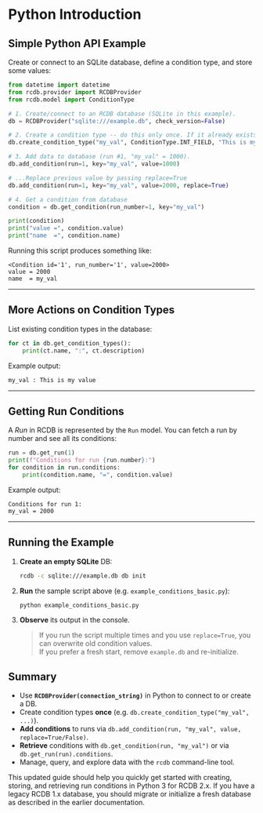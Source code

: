 # Python Introduction


## Simple Python API Example

Create or connect to an SQLite database, define a condition type, and store some values:

```python
from datetime import datetime
from rcdb.provider import RCDBProvider
from rcdb.model import ConditionType

# 1. Create/connect to an RCDB database (SQLite in this example).
db = RCDBProvider("sqlite:///example.db", check_version=False)

# 2. Create a condition type -- do this only once. If it already exists, you can skip this.
db.create_condition_type("my_val", ConditionType.INT_FIELD, "This is my value")

# 3. Add data to database (run #1, "my_val" = 1000).
db.add_condition(run=1, key="my_val", value=1000)

# ...Replace previous value by passing replace=True
db.add_condition(run=1, key="my_val", value=2000, replace=True)

# 4. Get a condition from database
condition = db.get_condition(run_number=1, key="my_val")

print(condition)
print("value =", condition.value)
print("name  =", condition.name)
```

Running this script produces something like:

```
<Condition id='1', run_number='1', value=2000>
value = 2000
name  = my_val
```

---

## More Actions on Condition Types

List existing condition types in the database:

```python
for ct in db.get_condition_types():
    print(ct.name, ":", ct.description)
```

Example output:

```
my_val : This is my value
```

---

## Getting Run Conditions

A *Run* in RCDB is represented by the `Run` model. You can fetch a run by number and see all its
conditions:

```python
run = db.get_run(1)
print(f"Conditions for run {run.number}:")
for condition in run.conditions:
    print(condition.name, "=", condition.value)
```

Example output:

```
Conditions for run 1:
my_val = 2000
```

---

## Running the Example

1. **Create an empty SQLite** DB:
   ```bash
   rcdb -c sqlite:///example.db db init
   ```

2. **Run** the sample script above (e.g. `example_conditions_basic.py`):
   ```bash
   python example_conditions_basic.py
   ```

3. **Observe** its output in the console.
   > If you run the script multiple times and you use `replace=True`, you can overwrite old
   condition values.  
   > If you prefer a fresh start, remove `example.db` and re-initialize.


## Summary

- Use **`RCDBProvider(connection_string)`** in Python to connect to or create a DB.
- Create condition types **once** (e.g. `db.create_condition_type("my_val", ...)`).
- **Add conditions** to runs via `db.add_condition(run, "my_val", value, replace=True/False)`.
- **Retrieve** conditions with `db.get_condition(run, "my_val")` or via
  `db.get_run(run).conditions`.
- Manage, query, and explore data with the `rcdb` command-line tool.

This updated guide should help you quickly get started with creating, storing, and retrieving run
conditions in Python 3 for RCDB 2.x. If you have a legacy RCDB 1.x database, you should migrate or
initialize a fresh database as described in the earlier documentation.